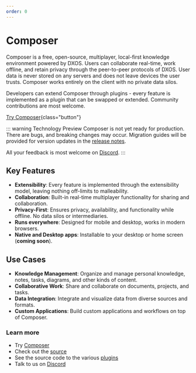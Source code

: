 ```yaml
---
order: 0
---
```


# Composer

Composer is a free, open-source, multiplayer, local-first knowledge environment powered by DXOS. Users can collaborate real-time, work offline, and retain privacy through the peer-to-peer protocols of DXOS. User data is never stored on any servers and does not leave devices the user trusts. Composer works entirely on the client with no private data silos.

Developers can extend Composer through plugins - every feature is implemented as a plugin that can be swapped or extended. Community contributions are most welcome.

[Try Composer](https://composer.dxos.org){class="button"}

<a id="technology-preview"></a>
::: warning Technology Preview
Composer is not yet ready for production. There are bugs, and breaking changes may occur. Migration guides will be provided for version updates in the [release notes](https://github.com/dxos/dxos/releases).

All your feedback is most welcome on [Discord](https://discord.gg/eXVfryv3sW).
:::

## Key Features

* **Extensibility**: Every feature is implemented through the extensibility model, leaving nothing off-limits to malleability.
* **Collaboration**: Built-in real-time multiplayer functionality for sharing and collaboration.
* **Privacy-First**: Ensures privacy, availability, and functionality while offline. No data silos or intermediaries.
* **Runs everywhere**: Designed for mobile and desktop, works in modern browsers.
* **Native and Desktop apps**: Installable to your desktop or home screen (**coming soon**).

## Use Cases

* **Knowledge Management**: Organize and manage personal knowledge, notes, tasks, diagrams, and other kinds of content.
* **Collaborative Work**: Share and collaborate on documents, projects, and tasks.
* **Data Integration**: Integrate and visualize data from diverse sources and formats.
* **Custom Applications**: Build custom applications and workflows on top of Composer.

### Learn more

* Try [Composer](https://composer.dxos.org)
* Check out the [source](https://github.com/dxos/dxos/tree/main/packages/apps/composer-app)
* See the source code to the various [plugins](https://github.com/dxos/dxos/tree/main/packages/apps/plugins)
* Talk to us on [Discord](https://discord.gg/eXVfryv3sW)
